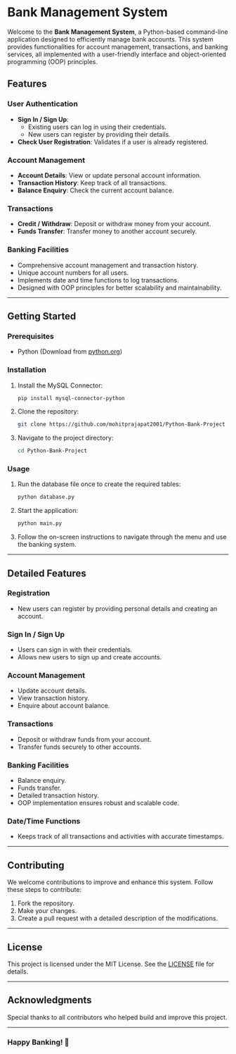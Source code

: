 # Bank Management System

Welcome to the **Bank Management System**, a Python-based command-line application designed to efficiently manage bank accounts. This system provides functionalities for account management, transactions, and banking services, all implemented with a user-friendly interface and object-oriented programming (OOP) principles.

## Features

### **User Authentication**
- **Sign In / Sign Up**: 
  - Existing users can log in using their credentials.
  - New users can register by providing their details.
- **Check User Registration**: Validates if a user is already registered.

### **Account Management**
- **Account Details**: View or update personal account information.
- **Transaction History**: Keep track of all transactions.
- **Balance Enquiry**: Check the current account balance.

### **Transactions**
- **Credit / Withdraw**: Deposit or withdraw money from your account.
- **Funds Transfer**: Transfer money to another account securely.

### **Banking Facilities**
- Comprehensive account management and transaction history.
- Unique account numbers for all users.
- Implements date and time functions to log transactions.
- Designed with OOP principles for better scalability and maintainability.

---

## Getting Started

### **Prerequisites**
- Python (Download from [python.org](https://www.python.org))

### **Installation**
1. Install the MySQL Connector:
   ```bash
   pip install mysql-connector-python
   ```
2. Clone the repository:
   ```bash
   git clone https://github.com/mohitprajapat2001/Python-Bank-Project
   ```
3. Navigate to the project directory:
   ```bash
   cd Python-Bank-Project
   ```

### **Usage**
1. Run the database file once to create the required tables:
   ```bash
   python database.py
   ```
2. Start the application:
   ```bash
   python main.py
   ```
3. Follow the on-screen instructions to navigate through the menu and use the banking system.

---

## Detailed Features

### **Registration**
- New users can register by providing personal details and creating an account.

### **Sign In / Sign Up**
- Users can sign in with their credentials.
- Allows new users to sign up and create accounts.

### **Account Management**
- Update account details.
- View transaction history.
- Enquire about account balance.

### **Transactions**
- Deposit or withdraw funds from your account.
- Transfer funds securely to other accounts.

### **Banking Facilities**
- Balance enquiry.
- Funds transfer.
- Detailed transaction history.
- OOP implementation ensures robust and scalable code.

### **Date/Time Functions**
- Keeps track of all transactions and activities with accurate timestamps.

---

## Contributing
We welcome contributions to improve and enhance this system. Follow these steps to contribute:
1. Fork the repository.
2. Make your changes.
3. Create a pull request with a detailed description of the modifications.

---

## License
This project is licensed under the MIT License. See the [LICENSE](LICENSE) file for details.

---

## Acknowledgments
Special thanks to all contributors who helped build and improve this project.

---

### Happy Banking! 🚀
